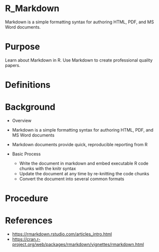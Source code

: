 # R_Markdown
Markdown is a simple formatting syntax for authoring HTML, PDF, and MS Word documents.

# Purpose
Learn about Markdown in R. Use Markdown to create professional quality papers.

# Definitions



# Background
- Overview
 - Markdown is a simple formatting syntax for authoring HTML, PDF, and MS Word documents
 - Markdown documents provide quick, reproducible reporting from R

- Basic Process
  - Write the document in markdown and embed executable R code chunks with the knitr syntax
  - Update the document at any time by re-knitting the code chunks
  - Convert the document into several common formats


# Procedure



# References
- https://rmarkdown.rstudio.com/articles_intro.html
- https://cran.r-project.org/web/packages/rmarkdown/vignettes/rmarkdown.html

